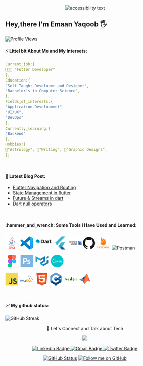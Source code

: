 
 <p align="center">  <img src="https://media.giphy.com/media/Qo2dupDib32rkTY4hX/giphy.gif" width="350" alt="accessibility text"> </p> 
 <p><h2> Hey,there I'm Emaan Yaqoob 🖐 </h2></p>

![Profile Views](https://komarev.com/ghpvc/?username=emaanyaqoob)

 
 <p><h4> ⚡ Littel bit About Me and My intersets: </h4> </p>
 
 ```yaml
Current_job:{
👩🏻‍💻 "Futter Developer"
},
Education:{
"Self-Taught Developer and Designer",
"Bachelor's in Computer Science",
},
Fields_of_interests:{
"Application Development",
"UI/UX",
"DevOps"
},
Currently_learning:{
"Backend"
},
Hobbies:{
🔮"Astrology", 📝"Writing", 🎨"Graphic Designs",
};
 
  ```
<br>  
<p><h4> 📝 Latest Blog Post: </h4></p>


- [Flutter Navigation and Routing](https://medium.com/@emanyaqoob/certainly-e41bc25617a6)
- [State Management in flutter](https://medium.com/@emanyaqoob/flutter-state-management-in-flutter-4ab1ff33e343)
- [Future & Streams in dart](https://medium.com/@emanyaqoob/future-streams-in-dart-7e2bd86ebbfd)
- [Dart null operators](https://medium.com/@emanyaqoob/dart-null-operators-2f5462a181e3)
<br>
<p><h4>:hammer_and_wrench: Some Tools I Have Used and Learned: </h4></p>
<div>  
  


<img src="https://github.com/devicons/devicon/blob/master/icons/java/java-original-wordmark.svg" title="Java" alt="Java" width="40" height="40"/>&nbsp; <img src="https://github.com/devicons/devicon/blob/master/icons/vscode/vscode-original.svg" title="VSCode" alt="VSCode " width="40" height="40"/>&nbsp;  <img src="https://github.com/devicons/devicon/blob/master/icons/dart/dart-original-wordmark.svg" title="Dart" alt="Dart" width="50" height="50"/>&nbsp;  <img src="https://github.com/devicons/devicon/blob/master/icons/flutter/flutter-original.svg" title="Flutter" alt="Flutter" width="40" height="40"/>&nbsp;  <img src="https://github.com/devicons/devicon/blob/master/icons/androidstudio/androidstudio-original-wordmark.svg" title="Android Studio" alt="Android Studio" width="40" height="40"/>&nbsp;<img src="https://github.com/devicons/devicon/blob/master/icons/github/github-original.svg" title="GitHub"  alt="GitHub" width="40" height="40"/>&nbsp;<img src="https://github.com/devicons/devicon/blob/master/icons/firebase/firebase-plain-wordmark.svg" title="Firebase" alt="Firebase" width="40" height="40"/>&nbsp; <img src="https://www.vectorlogo.zone/logos/getpostman/getpostman-icon.svg" title="Postman" alt="Postman" width="40" height="40"/>&nbsp; 

<img src="https://github.com/devicons/devicon/blob/master/icons/figma/figma-original.svg" title="Figma" alt="Figma" width="40" height="40"/>&nbsp; <img src="https://github.com/devicons/devicon/blob/master/icons/photoshop/photoshop-plain.svg" title="Photoshop" alt="Photoshop" width="40" height="40"/>&nbsp; <img src="https://github.com/devicons/devicon/blob/master/icons/materialui/materialui-original.svg" title="Material UI" alt="Material UI" width="40" height="40"/>&nbsp; <img src="https://github.com/devicons/devicon/blob/master/icons/canva/canva-original.svg" title="Canva" alt="Canva" width="40" height="40"/>&nbsp;

<img src="https://github.com/devicons/devicon/blob/master/icons/javascript/javascript-original.svg" title="JavaScript" alt="JavaScript" width="40" height="40"/>&nbsp; <img src="https://github.com/devicons/devicon/blob/master/icons/mysql/mysql-original-wordmark.svg" title="MySQL"  alt="MySQL" width="40" height="40"/>&nbsp; <img src="https://github.com/devicons/devicon/blob/master/icons/html5/html5-original.svg" title="HTML5" alt="HTML" width="40" height="40"/>&nbsp;<img src="https://github.com/devicons/devicon/blob/master/icons/cplusplus/cplusplus-original.svg" title="C++" alt="C++" width="40" height="40"/>&nbsp;  <img src="https://github.com/devicons/devicon/blob/master/icons/nodejs/nodejs-original-wordmark.svg" title="Node.js" alt="Node.js" width="40" height="40"/>&nbsp;<img src="https://github.com/devicons/devicon/blob/master/icons/matlab/matlab-original.svg" title="MATLAB" alt="MATLAB" width="40" height="40"/>&nbsp;
</div><br>


<p><h4>📈 My github status: </h4></p>
 
![GitHub Streak](https://github-readme-streak-stats.herokuapp.com/?user=eeimaan&theme=dark)
 

<p align="center">💬 Let's Connect and Talk about Tech </p></p> 
<p align="center"> <img src="https://media.giphy.com/media/BferOKonYOspm28AiB/giphy.gif"  width="150"/></p>
<div id="badges" align="center">  
  <a href="https://pk.linkedin.com/in/emaanyaqub">   
    <img src="https://img.shields.io/badge/LinkedIn-blue?style=for-the-badge&logo=linkedin&logoColor=white" alt="LinkedIn Badge"/>
  </a>
  <a href="emaanyaqoob379@gmail.com">
    <img src="https://img.shields.io/badge/Gmail-orange?style=for-the-badge&logo=gmail&logoColor=white" alt="Gmail Badge"/>
  </a> 
   <a href="https://twitter.com/eeimaan_">   
    <img src="https://img.shields.io/badge/Twitter-black?style=for-the-badge&logo=Twitter&logoColor=white" alt="Twitter Badge"/>
  </a> 
 


  
[![GitHub Status](https://img.shields.io/badge/GitHub-Active-brightgreen.svg)](https://github.com/eeimaan)
[![Follow me on GitHub](https://img.shields.io/github/followers/eeimaan?label=Follow%20me&style=social)](https://github.com/eeimaan)


</div>


